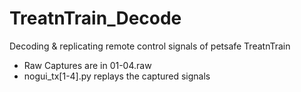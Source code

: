 # TreatnTrain_Decode
Decoding &amp; replicating remote control signals of petsafe TreatnTrain

* Raw Captures are in 01-04.raw
* nogui_tx[1-4].py replays the captured signals

